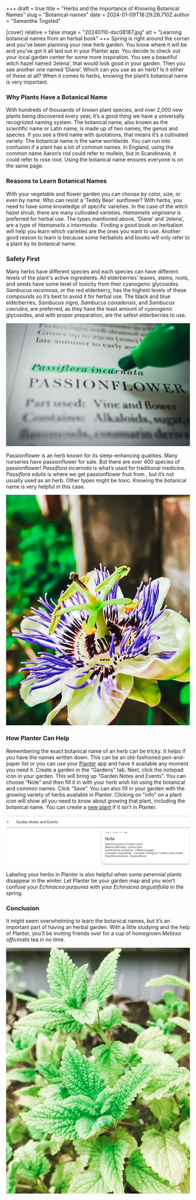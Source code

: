 +++
draft = true
title = "Herbs and the Importance of Knowing Botanical Names"
slug = "Botanical-names"
date = 2024-01-09T18:29:28.710Z
author = "Samantha Togstad"

[cover]
relative = false
image = "20240110-dsc08187.jpg"
alt = "Learning botanical names from an herbal book"
+++
Spring is right around the corner and you’ve been planning your new herb garden. You know where it will be and you’ve got it all laid out in your Planter app. You decide to check out your local garden center for some more inspiration. You see a beautiful witch hazel named ‘Jelena’, that would look good in your garden. Then you see another one named ‘Diane’. Which can you use as an herb? Is it either of these at all? When it comes to herbs, knowing the plant’s botanical name is very important.

### Why Plants Have a Botanical Name

With hundreds of thousands of known plant species, and over 2,000 new plants being discovered every year, it’s a good thing we have a universally recognized naming system. The botanical name, also known as the scientific name or Latin name, is made up of two names, the genus and species. If you see a third name with quotations, that means it’s a cultivated variety. The botanical name is the same worldwide. You can run into confusion if a plant has a lot of common names. In England, using the common name Aaron’s rod could refer to mullein, but in Scandinavia, it could refer to rose root. Using the botanical name ensures everyone is on the same page.

### Reasons to Learn Botanical Names

With your vegetable and flower garden you can choose by color, size, or even by name. Who can resist a ‘Teddy Bear’ sunflower? With herbs, you need to have some knowledge of specific varieties. In the case of the witch hazel shrub, there are many cultivated varieties. *Hamamelis virginiana* is preferred for herbal use. The types mentioned above, 'Diane’ and ‘Jelena’, are a type of *Hamamelis x intermedia*.  Finding a good book on herbalism will help you learn which varieties are the ones you want to use. Another good reason to learn is because some herbalists and books will only refer to a plant by its botanical name.

### Safety First

Many herbs have different species and each species can have different levels of the plant's active ingredients. All elderberries’ leaves, stems, roots, and seeds have some level of toxicity from their cyanogenic glycosides. *Sambucus racemosa*, or the red elderberry, has the highest levels of these compounds so it’s best to avoid it for herbal use. The black and blue elderberries, *Sambucus nigra*, *Sambucus canadensis*, and *Sambucus caerulea*, are preferred, as they have the least amount of cyanogenic glycosides, and with proper preparation, are the safest elderberries to use.

![Highlighting the botanical name of passionflower](passiflora.jpg)

Passionflower is an herb known for its sleep-enhancing qualities. Many nurseries have passionflower for sale. But there are over 400 species of passionflower! *Passiflora incarnata* is what’s used for traditional medicine.  *Passiflora edulis* is where we get passionflower fruit from , but it’s not usually used as an herb. Other types might be toxic. Knowing the botanical name is very helpful in this case.

![A passionflower in full bloom](passionflower2.jpg "A passionflower in full bloom")

### How Planter Can Help

Remembering the exact botanical name of an herb can be tricky. It helps if you have the names written down. This can be an old-fashioned pen-and-paper list or you can use your [Planter](https://planter.garden/) app and have it available any moment you need it. Create a garden in the “Gardens” tab. Next, click the notepad icon in your garden. This will bring up “Garden Notes and Events”. You can choose “Note” and then fill it in with your herb wish list using the botanical and common names. Click “Save”. You can also fill in your garden with the growing variety of herbs available in Planter. Clicking on "info" on a plant icon will show all you need to know about growing that plant, including the botanical name. You can create a [new plant](https://info.planter.garden/plant-information/create-plants/) if it isn’t in Planter. 

![Enter garden notes in the Planter app](screenshot-1-.png "Using your Garden Notes can help keep track of plant names")

Labeling your herbs in Planter is also helpful when some perennial plants disappear in the winter. Let Planter be your garden map and you won’t confuse your *Echinacea purpurea* with your *Echinacea angustifolia* in the spring. 

### Conclusion

It might seem overwhelming to learn the botanical names, but it’s an important part of having an herbal garden. With a little studying and the help of Planter, you’ll be inviting friends over for a cup of homegrown *Melissa officinalis* tea in no time.

![Lemon balm in the garden](lemonbalm2.jpg "Lemon balm, also known as *Melissa officinalis*")